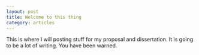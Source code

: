 ```yaml
---
layout: post
title: Welcome to this thing
category: articles
---
```


This is where I will posting stuff for my proposal and dissertation. It is going to be a lot of writing. You have been warned.